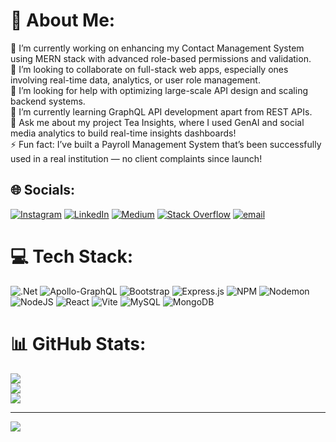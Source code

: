 # 💫 About Me:
🔭 I’m currently working on enhancing my Contact Management System using MERN stack with advanced role-based permissions and validation.<br>🤝 I’m looking to collaborate on full-stack web apps, especially ones involving real-time data, analytics, or user role management.<br>💛 I’m looking for help with optimizing large-scale API design and scaling backend systems.<br>🌱 I’m currently learning GraphQL API development apart from REST APIs.<br>💬 Ask me about my project Tea Insights, where I used GenAI and social media analytics to build real-time insights dashboards!<br>⚡ Fun fact: I’ve built a Payroll Management System that’s been successfully used in a real institution — no client complaints since launch!<br>


## 🌐 Socials:
[![Instagram](https://img.shields.io/badge/Instagram-%23E4405F.svg?logo=Instagram&logoColor=white)](https://instagram.com/https://www.instagram.com/sujal_myatra/) [![LinkedIn](https://img.shields.io/badge/LinkedIn-%230077B5.svg?logo=linkedin&logoColor=white)](https://linkedin.com/in/https://www.linkedin.com/in/sujal-myatra-b46325314/) [![Medium](https://img.shields.io/badge/Medium-12100E?logo=medium&logoColor=white)](https://medium.com/@https://medium.com/@sujal.76.myatra) [![Stack Overflow](https://img.shields.io/badge/-Stackoverflow-FE7A16?logo=stack-overflow&logoColor=white)](https://stackoverflow.com/users/https://stackoverflow.com/users/31149468/sujal-myatra) [![email](https://img.shields.io/badge/Email-D14836?logo=gmail&logoColor=white)](mailto:sujalahir76@gmail.com) 

# 💻 Tech Stack:
![.Net](https://img.shields.io/badge/.NET-5C2D91?style=for-the-badge&logo=.net&logoColor=white) ![Apollo-GraphQL](https://img.shields.io/badge/-ApolloGraphQL-311C87?style=for-the-badge&logo=apollo-graphql) ![Bootstrap](https://img.shields.io/badge/bootstrap-%238511FA.svg?style=for-the-badge&logo=bootstrap&logoColor=white) ![Express.js](https://img.shields.io/badge/express.js-%23404d59.svg?style=for-the-badge&logo=express&logoColor=%2361DAFB) ![NPM](https://img.shields.io/badge/NPM-%23CB3837.svg?style=for-the-badge&logo=npm&logoColor=white) ![Nodemon](https://img.shields.io/badge/NODEMON-%23323330.svg?style=for-the-badge&logo=nodemon&logoColor=%BBDEAD) ![NodeJS](https://img.shields.io/badge/node.js-6DA55F?style=for-the-badge&logo=node.js&logoColor=white) ![React](https://img.shields.io/badge/react-%2320232a.svg?style=for-the-badge&logo=react&logoColor=%2361DAFB) ![Vite](https://img.shields.io/badge/vite-%23646CFF.svg?style=for-the-badge&logo=vite&logoColor=white) ![MySQL](https://img.shields.io/badge/mysql-4479A1.svg?style=for-the-badge&logo=mysql&logoColor=white) ![MongoDB](https://img.shields.io/badge/MongoDB-%234ea94b.svg?style=for-the-badge&logo=mongodb&logoColor=white)
# 📊 GitHub Stats:
![](https://github-readme-stats.vercel.app/api?username=sujalmyatra&theme=dark&hide_border=false&include_all_commits=false&count_private=false)<br/>
![](https://nirzak-streak-stats.vercel.app/?user=sujalmyatra&theme=dark&hide_border=false)<br/>
![](https://github-readme-stats.vercel.app/api/top-langs/?username=sujalmyatra&theme=dark&hide_border=false&include_all_commits=false&count_private=false&layout=compact)

---
[![](https://visitcount.itsvg.in/api?id=sujalmyatra&icon=0&color=7)](https://visitcount.itsvg.in)

<!-- Proudly created with GPRM ( https://gprm.itsvg.in ) -->
